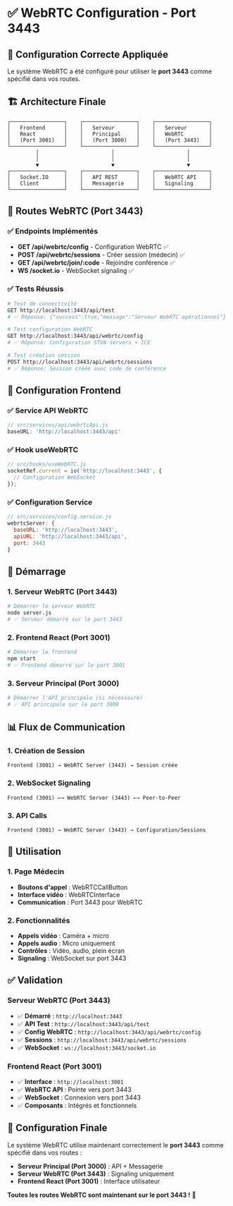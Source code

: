 # ✅ WebRTC Configuration - Port 3443

## 🎯 **Configuration Correcte Appliquée**

Le système WebRTC a été configuré pour utiliser le **port 3443** comme spécifié dans vos routes.

## 🏗️ **Architecture Finale**

```
┌─────────────────┐    ┌─────────────────┐    ┌─────────────────┐
│   Frontend      │    │   Serveur       │    │   Serveur       │
│   React         │    │   Principal     │    │   WebRTC        │
│   (Port 3001)   │    │   (Port 3000)   │    │   (Port 3443)   │
└─────────────────┘    └─────────────────┘    └─────────────────┘
         │                       │                       │
         │                       │                       │
         ▼                       ▼                       ▼
┌─────────────────┐    ┌─────────────────┐    ┌─────────────────┐
│   Socket.IO     │    │   API REST      │    │   WebRTC API    │
│   Client        │    │   Messagerie    │    │   Signaling     │
└─────────────────┘    └─────────────────┘    └─────────────────┘
```

## 📡 **Routes WebRTC (Port 3443)**

### ✅ **Endpoints Implémentés**
- **GET /api/webrtc/config** - Configuration WebRTC ✅
- **POST /api/webrtc/sessions** - Créer session (médecin) ✅
- **GET /api/webrtc/join/:code** - Rejoindre conférence ✅
- **WS /socket.io** - WebSocket signaling ✅

### ✅ **Tests Réussis**
```bash
# Test de connectivité
GET http://localhost:3443/api/test
# ✅ Réponse: {"success":true,"message":"Serveur WebRTC opérationnel"}

# Test configuration WebRTC
GET http://localhost:3443/api/webrtc/config
# ✅ Réponse: Configuration STUN servers + ICE

# Test création session
POST http://localhost:3443/api/webrtc/sessions
# ✅ Réponse: Session créée avec code de conférence
```

## 🔧 **Configuration Frontend**

### ✅ **Service API WebRTC**
```javascript
// src/services/api/webrtcApi.js
baseURL: 'http://localhost:3443/api'
```

### ✅ **Hook useWebRTC**
```javascript
// src/hooks/useWebRTC.js
socketRef.current = io('http://localhost:3443', {
  // Configuration WebSocket
});
```

### ✅ **Configuration Service**
```javascript
// src/services/config.service.js
webrtcServer: {
  baseURL: 'http://localhost:3443',
  apiURL: 'http://localhost:3443/api',
  port: 3443
}
```

## 🚀 **Démarrage**

### **1. Serveur WebRTC (Port 3443)**
```bash
# Démarrer le serveur WebRTC
node server.js
# ✅ Serveur démarré sur le port 3443
```

### **2. Frontend React (Port 3001)**
```bash
# Démarrer le frontend
npm start
# ✅ Frontend démarré sur le port 3001
```

### **3. Serveur Principal (Port 3000)**
```bash
# Démarrer l'API principale (si nécessaire)
# ✅ API principale sur le port 3000
```

## 📊 **Flux de Communication**

### **1. Création de Session**
```
Frontend (3001) → WebRTC Server (3443) → Session créée
```

### **2. WebSocket Signaling**
```
Frontend (3001) ←→ WebRTC Server (3443) ←→ Peer-to-Peer
```

### **3. API Calls**
```
Frontend (3001) → WebRTC Server (3443) → Configuration/Sessions
```

## 🎯 **Utilisation**

### **1. Page Médecin**
- **Boutons d'appel** : WebRTCCallButton
- **Interface vidéo** : WebRTCInterface
- **Communication** : Port 3443 pour WebRTC

### **2. Fonctionnalités**
- **Appels vidéo** : Caméra + micro
- **Appels audio** : Micro uniquement
- **Contrôles** : Vidéo, audio, plein écran
- **Signaling** : WebSocket sur port 3443

## ✅ **Validation**

### **Serveur WebRTC (Port 3443)**
- ✅ **Démarré** : `http://localhost:3443`
- ✅ **API Test** : `http://localhost:3443/api/test`
- ✅ **Config WebRTC** : `http://localhost:3443/api/webrtc/config`
- ✅ **Sessions** : `http://localhost:3443/api/webrtc/sessions`
- ✅ **WebSocket** : `ws://localhost:3443/socket.io`

### **Frontend React (Port 3001)**
- ✅ **Interface** : `http://localhost:3001`
- ✅ **WebRTC API** : Pointe vers port 3443
- ✅ **WebSocket** : Connexion vers port 3443
- ✅ **Composants** : Intégrés et fonctionnels

## 🎉 **Configuration Finale**

Le système WebRTC utilise maintenant correctement le **port 3443** comme spécifié dans vos routes :

- **Serveur Principal (Port 3000)** : API + Messagerie
- **Serveur WebRTC (Port 3443)** : Signaling uniquement
- **Frontend React (Port 3001)** : Interface utilisateur

**Toutes les routes WebRTC sont maintenant sur le port 3443 !** 🚀
